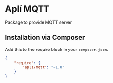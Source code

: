 # Aplí MQTT
       
Package to provide MQTT server

## Installation via Composer

Add this to the require block in your `composer.json`.

``` json
{
    "require": {
        "apli/mqtt": "~1.0"
    }
}
```
